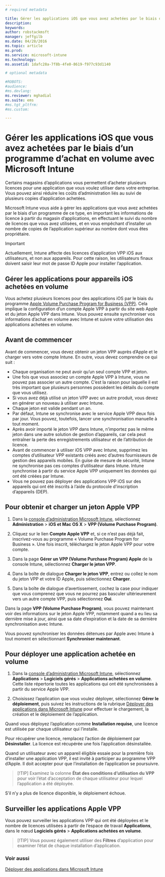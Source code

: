 ```yaml
---
# required metadata

title: Gérer les applications iOS que vous avez achetées par le biais d’un programme d’achat en volume | Microsoft Intune
description:
keywords:
author: robstackmsft
manager: jeffgilb
ms.date: 04/28/2016
ms.topic: article
ms.prod:
ms.service: microsoft-intune
ms.technology:
ms.assetid: 1dafc28a-7f8b-4fe0-8619-f977c93d1140

# optional metadata

#ROBOTS:
#audience:
#ms.devlang:
ms.reviewer: mghadial
ms.suite: ems
#ms.tgt_pltfrm:
#ms.custom:

---
```


# Gérer les applications iOS que vous avez achetées par le biais d’un programme d’achat en volume avec Microsoft Intune
Certains magasins d’applications vous permettent d’acheter plusieurs licences pour une application que vous voulez utiliser dans votre entreprise. Vous pouvez ainsi réduire les coûts d’administration liés au suivi de plusieurs copies d’application achetées.

Microsoft Intune vous aide à gérer les applications que vous avez achetées par le biais d’un programme de ce type, en important les informations de licence à partir du magasin d’applications, en effectuant le suivi du nombre de licences que vous avez utilisées, et en vous empêchant d’installer un nombre de copies de l’application supérieur au nombre dont vous êtes propriétaire.

> [!Important]
> Actuellement, Intune affecte des licences d’application VPP iOS aux utilisateurs, et non aux appareils. Pour cette raison, les utilisateurs finaux doivent saisir leur mot de passe ID Apple pour installer l’application.

## Gérer les applications pour appareils iOS achetées en volume
Vous achetez plusieurs licences pour des applications iOS par le biais du programme [Apple Volume Purchase Program for Business (VPP)](http://www.apple.com/business/vpp/). Cela implique la configuration d’un compte Apple VPP à partir du site web Apple et du jeton Apple VPP dans Intune.  Vous pouvez ensuite synchroniser vos informations d’achat en volume avec Intune et suivre votre utilisation des applications achetées en volume.

## Avant de commencer
Avant de commencer, vous devez obtenir un jeton VPP auprès d’Apple et le charger vers votre compte Intune. En outre, vous devez comprendre ce qui suit :

* Chaque organisation ne peut avoir qu’un seul compte VPP et jeton.
* Une fois que vous associez un compte Apple VPP à Intune, vous ne pouvez pas associer un autre compte. C’est la raison pour laquelle il est très important que plusieurs personnes possèdent les détails du compte que vous utilisez.
* Si vous avez déjà utilisé un jeton VPP avec un autre produit, vous devez en générer un nouveau à utiliser avec Intune.
* Chaque jeton est valide pendant un an.
* Par défaut, Intune se synchronise avec le service Apple VPP deux fois par jour. Vous pouvez, toutefois, lancer une synchronisation manuelle à tout moment.
* Après avoir importé le jeton VPP dans Intune, n’importez pas le même jeton dans une autre solution de gestion d’appareils, car cela peut entraîner la perte des enregistrements utilisateur et de l’attribution de licence.
* Avant de commencer à utiliser iOS VPP avec Intune, supprimez les comptes d’utilisateur VPP existants créés avec d’autres fournisseurs de gestion des appareils mobiles. En guise de mesure de sécurité, Intune ne synchronise pas ces comptes d’utilisateur dans Intune. Intune synchronise à partir du service Apple VPP uniquement les données qui ont été créées par Intune. 
* Vous ne pouvez pas déployer des applications VPP iOS sur des appareils qui ont été inscrits à l’aide du protocole d’inscription d’appareils (DEP).

## Pour obtenir et charger un jeton Apple VPP

1.  Dans la [console d’administration Microsoft Intune](https://manage.microsoft.com), sélectionnez **Administration** &gt; **iOS et Mac OS X** &gt; **VPP (Volume Purchase Program)**.

2.  Cliquez sur le lien **Compte Apple VPP** et, si ce n’est pas déjà fait, inscrivez-vous au programme « Volume Purchase Program for Business ». Une fois inscrit, téléchargez le jeton Apple VPP pour votre compte.

3.  Dans la page **Gérer un VPP (Volume Purchase Program) Apple** de la console Intune, sélectionnez **Charger le jeton VPP**.

4.  Dans la boîte de dialogue **Charger le jeton VPP**, entrez ou collez le nom du jeton VPP et votre ID Apple, puis sélectionnez **Charger**.

5.  Dans la boîte de dialogue d’avertissement, cochez la case pour indiquer que vous comprenez que vous ne pourrez pas basculer ultérieurement vers un autre compte VPP, puis sélectionnez **Oui**.

Dans la page **VPP (Volume Purchase Program)**, vous pouvez maintenant voir des informations sur le jeton Apple VPP, notamment quand a eu lieu sa dernière mise à jour, ainsi que sa date d’expiration et la date de sa dernière synchronisation avec Intune.

Vous pouvez synchroniser les données détenues par Apple avec Intune à tout moment en sélectionnant **Synchroniser maintenant**.

## Pour déployer une application achetée en volume

1.  Dans la [console d’administration Microsoft Intune](https://manage.microsoft.com), sélectionnez **Applications** &gt; **Logiciels gérés** &gt; **Applications achetées en volume**. Cette liste répertorie toutes les applications qui ont été synchronisées à partir du service Apple VPP.

2.  Choisissez l’application que vous voulez déployer, sélectionnez **Gérer le déploiement**, puis suivez les instructions de la rubrique [Déployer des applications dans Microsoft Intune](deploy-apps-in-microsoft-intune.md) pour effectuer le chargement, la création et le déploiement de l’application.

Quand vous déployez l’application comme **Installation requise**, une licence est utilisée par chaque utilisateur qui l’installe.

Pour récupérer une licence, remplacez l’action de déploiement par **Désinstaller**. La licence est récupérée une fois l’application désinstallée.

Quand un utilisateur avec un appareil éligible essaie pour la première fois d’installer une application VPP, il est invité à participer au programme VPP d’Apple. Il doit accepter pour que l’installation de l’application se poursuivre.

> [!TIP] Examinez la colonne **État des conditions d’utilisation du VPP** pour voir l’état d’acceptation de chaque utilisateur pour lequel l’application a été déployée.

S’il n’y a plus de licence disponible, le déploiement échoue.

## Surveiller les applications Apple VPP
Vous pouvez surveiller les applications VPP qui ont été déployées et le nombre de licences utilisées à partir de l’espace de travail **Applications**, dans le nœud **Logiciels gérés** &gt; **Applications achetées en volume**.

> [!TIP] Vous pouvez également utiliser des **Filtres** d’application pour examiner l’état de chaque installation d’application.

### Voir aussi
[Déployer des applications dans Microsoft Intune](deploy-apps-in-microsoft-intune.md)



<!--HONumber=Jun16_HO2-->


